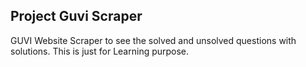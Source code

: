 ## Project Guvi Scraper

GUVI Website Scraper to see the solved and unsolved questions with solutions. This is just for Learning purpose.


